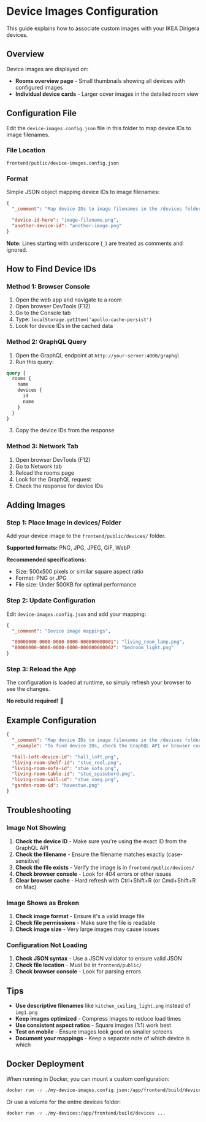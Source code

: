 # Device Images Configuration

This guide explains how to associate custom images with your IKEA Dirigera devices.

## Overview

Device images are displayed on:

- **Rooms overview page** - Small thumbnails showing all devices with configured images
- **Individual device cards** - Larger cover images in the detailed room view

## Configuration File

Edit the `device-images.config.json` file in this folder to map device IDs to image filenames.

### File Location

```
frontend/public/device-images.config.json
```

### Format

Simple JSON object mapping device IDs to image filenames:

```json
{
  "_comment": "Map device IDs to image filenames in the /devices folder",

  "device-id-here": "image-filename.png",
  "another-device-id": "another-image.png"
}
```

**Note:** Lines starting with underscore (`_`) are treated as comments and ignored.

## How to Find Device IDs

### Method 1: Browser Console

1. Open the web app and navigate to a room
2. Open browser DevTools (F12)
3. Go to the Console tab
4. Type: `localStorage.getItem('apollo-cache-persist')`
5. Look for device IDs in the cached data

### Method 2: GraphQL Query

1. Open the GraphQL endpoint at `http://your-server:4000/graphql`
2. Run this query:

```graphql
query {
  rooms {
    name
    devices {
      id
      name
    }
  }
}
```

3. Copy the device IDs from the response

### Method 3: Network Tab

1. Open browser DevTools (F12)
2. Go to Network tab
3. Reload the rooms page
4. Look for the GraphQL request
5. Check the response for device IDs

## Adding Images

### Step 1: Place Image in devices/ Folder

Add your device image to the `frontend/public/devices/` folder.

**Supported formats:** PNG, JPG, JPEG, GIF, WebP

**Recommended specifications:**

- Size: 500x500 pixels or similar square aspect ratio
- Format: PNG or JPG
- File size: Under 500KB for optimal performance

### Step 2: Update Configuration

Edit `device-images.config.json` and add your mapping:

```json
{
  "_comment": "Device image mappings",

  "00000000-0000-0000-0000-000000000001": "living_room_lamp.png",
  "00000000-0000-0000-0000-000000000002": "bedroom_light.png"
}
```

### Step 3: Reload the App

The configuration is loaded at runtime, so simply refresh your browser to see the changes.

**No rebuild required!** 🎉

## Example Configuration

```json
{
  "_comment": "Map device IDs to image filenames in the /devices folder",
  "_example": "To find device IDs, check the GraphQL API or browser console logs",

  "hall-loft-device-id": "hall_loft.png",
  "living-room-shelf-id": "stue_reol.png",
  "living-room-sofa-id": "stue_sofa.png",
  "living-room-table-id": "stue_spisebord.png",
  "living-room-wall-id": "stue_vaeg.png",
  "garden-room-id": "havestue.png"
}
```

## Troubleshooting

### Image Not Showing

1. **Check the device ID** - Make sure you're using the exact ID from the GraphQL API
2. **Check the filename** - Ensure the filename matches exactly (case-sensitive)
3. **Check the file exists** - Verify the image is in `frontend/public/devices/`
4. **Check browser console** - Look for 404 errors or other issues
5. **Clear browser cache** - Hard refresh with Ctrl+Shift+R (or Cmd+Shift+R on Mac)

### Image Shows as Broken

1. **Check image format** - Ensure it's a valid image file
2. **Check file permissions** - Make sure the file is readable
3. **Check image size** - Very large images may cause issues

### Configuration Not Loading

1. **Check JSON syntax** - Use a JSON validator to ensure valid JSON
2. **Check file location** - Must be in `frontend/public/`
3. **Check browser console** - Look for parsing errors

## Tips

- **Use descriptive filenames** like `kitchen_ceiling_light.png` instead of `img1.png`
- **Keep images optimized** - Compress images to reduce load times
- **Use consistent aspect ratios** - Square images (1:1) work best
- **Test on mobile** - Ensure images look good on smaller screens
- **Document your mappings** - Keep a separate note of which device is which

## Docker Deployment

When running in Docker, you can mount a custom configuration:

```bash
docker run -v ./my-device-images.config.json:/app/frontend/build/device-images.config.json ...
```

Or use a volume for the entire devices folder:

```bash
docker run -v ./my-devices:/app/frontend/build/devices ...
```
